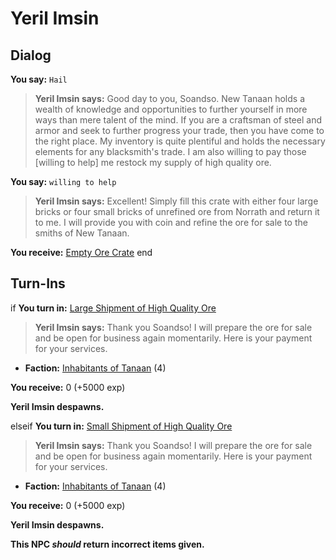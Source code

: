 # Yeril Imsin
## Dialog

**You say:** `Hail`



>**Yeril Imsin says:** Good day to you, Soandso. New Tanaan holds a wealth of knowledge and opportunities to further yourself in more ways than mere talent of the mind. If you are a craftsman of steel and armor and seek to further progress your trade, then you have come to the right place. My inventory is quite plentiful and holds the necessary elements for any blacksmith's trade. I am also willing to pay those [willing to help] me restock my supply of high quality ore.

**You say:** `willing to help`



>**Yeril Imsin says:** Excellent! Simply fill this crate with either four large bricks or four small bricks of unrefined ore from Norrath and return it to me. I will provide you with coin and refine the ore for sale to the smiths of New Tanaan.


**You receive:**  [Empty Ore Crate](/item/17814)
end

## Turn-Ins



if **You turn in:** [Large Shipment of High Quality Ore](/item/10953)


>**Yeril Imsin says:** Thank you Soandso! I will prepare the ore for sale and be open for business again momentarily. Here is your payment for your services.


* __Faction:__ [Inhabitants of Tanaan](/faction/1636) (4)


 **You receive:** 0 (+5000 exp)


**Yeril Imsin despawns.**

elseif **You turn in:** [Small Shipment of High Quality Ore](/item/10952)


>**Yeril Imsin says:** Thank you Soandso! I will prepare the ore for sale and be open for business again momentarily. Here is your payment for your services.


* __Faction:__ [Inhabitants of Tanaan](/faction/1636) (4)


 **You receive:** 0 (+5000 exp)


**Yeril Imsin despawns.**

**This NPC *should* return incorrect items given.**
